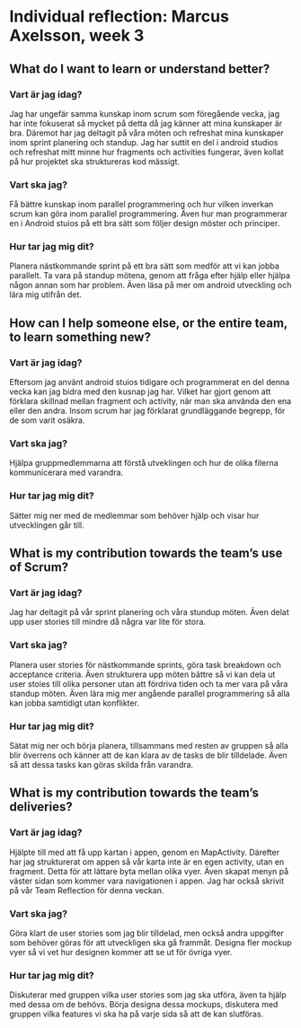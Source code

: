 # Individual reflection: Marcus Axelsson, week 3

## What do I want to learn or understand better?

### Vart är jag idag?
Jag har ungefär samma kunskap inom scrum som föregående vecka, jag har inte fokuserat så mycket på detta då jag känner att mina kunskaper är bra. Däremot har jag deltagit på våra möten och refreshat mina kunskaper inom sprint planering och standup. Jag har suttit en del i android studios och refreshat mitt minne hur fragments och activities fungerar, även kollat på hur projektet ska struktureras kod mässigt.

### Vart ska jag?  
Få bättre kunskap inom parallel programmering och hur vilken inverkan scrum kan göra inom parallel programmering. Även hur man programmerar en i Android stuios på ett bra sätt som följer design möster och principer. 

### Hur tar jag mig dit?
Planera nästkommande sprint på ett bra sätt som medför att vi kan jobba parallelt. Ta vara på standup mötena, genom att fråga efter hjälp eller hjälpa någon annan som har problem. Även läsa på mer om android utveckling och lära mig utifrån det. 

## How can I help someone else, or the entire team, to learn something new?

### Vart är jag idag? 
Eftersom jag använt android stuios tidigare och programmerat en del denna vecka kan jag bidra med den kusnap jag har. Vilket har gjort genom att förklara skillnad mellan fragment och activity, när man ska använda den ena eller den andra. Insom scrum har jag förklarat grundläggande begrepp, för de som varit osäkra.

### Vart ska jag?
Hjälpa gruppmedlemmarna att förstå utveklingen och hur de olika filerna kommunicerara med varandra.

### Hur tar jag mig dit? 
Sätter mig ner med de medlemmar som behöver hjälp och visar hur utvecklingen går till.

## What is my contribution towards the team’s use of Scrum?

### Vart är jag idag?
Jag har deltagit på vår sprint planering och våra stundup möten. Även delat upp user stories till mindre då några var lite för stora. 

### Vart ska jag?  
Planera user stories för nästkommande sprints, göra task breakdown och acceptance criteria. Även strukturera upp möten bättre så vi kan dela ut user stoies till olika personer utan att fördriva tiden och ta mer vara på våra standup möten. Även lära mig mer angående parallel programmering så alla kan jobba samtidigt utan konflikter. 

### Hur tar jag mig dit?  
Sätat mig ner och börja planera, tillsammans med resten av gruppen så alla blir överrens och känner att de kan klara av de tasks de blir tilldelade. Även så att dessa tasks kan göras skilda från varandra. 

## What is my contribution towards the team’s deliveries?

### Vart är jag idag?
Hjälpte till med att få upp kartan i appen, genom en MapActivity. Därefter har jag strukturerat om appen så vår karta inte är en egen activity, utan en fragment. Detta för att lättare byta mellan olika vyer. Även skapat menyn på väster sidan som kommer vara navigationen i appen. Jag har också skrivit på vår Team Reflection för denna veckan.

### Vart ska jag?
Göra klart de user stories som jag blir tilldelad, men också andra uppgifter som behöver göras för att utveckligen ska gå frammåt. Designa fler mockup vyer så vi vet hur designen kommer att se ut för övriga vyer.

### Hur tar jag mig dit? 
Diskuterar med gruppen vilka user stories som jag ska utföra, även ta hjälp med dessa om de behövs. Börja designa dessa mockups, diskutera med gruppen vilka features vi ska ha på varje sida så att de kan slutföras. 
